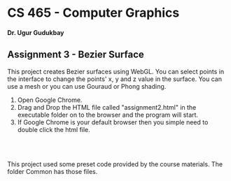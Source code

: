 
# CS 465 - Computer Graphics
#### Dr. Ugur Gudukbay

## Assignment 3 - Bezier Surface

This project creates Bezier surfaces using WebGL. You can select points in the interface to change the points' x, y and z value in the surface. You can use a mesh or you can use Gouraud or Phong shading.

1. Open Google Chrome. 
2. Drag and Drop the HTML file called "assignment2.html" in the executable folder on to the browser and the program will start. 
3. If Google Chrome is your default browser then you simple need to double click the html file.

<br> 
<br>

This project used some preset code provided by the course materials. The folder Common has those files.

